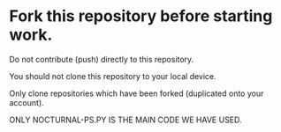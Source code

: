# Fork this repository before starting work. 

Do not contribute (push) directly to this repository. 

You should not clone this repository to your local device. 

Only clone repositories which have been forked (duplicated onto your account). 



ONLY NOCTURNAL-PS.PY IS THE MAIN CODE WE HAVE USED.
